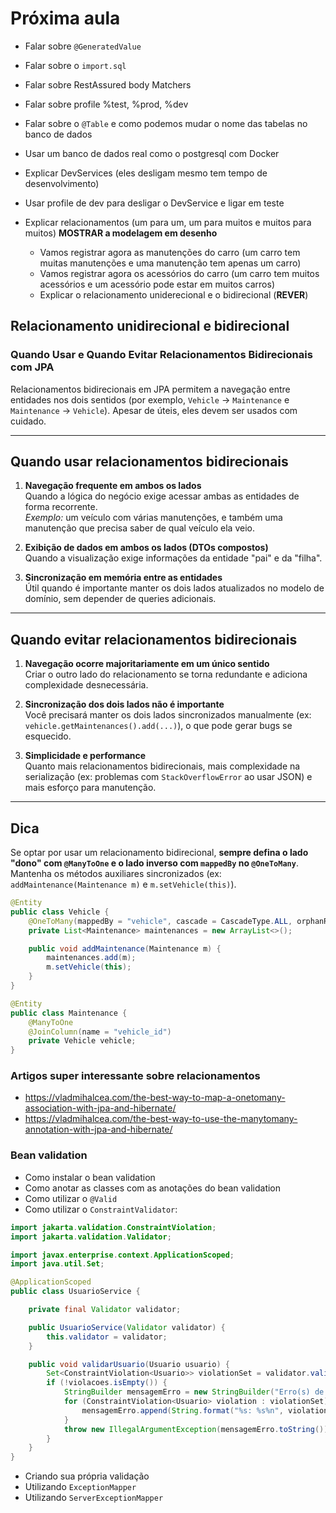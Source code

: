 # Próxima aula

* Falar sobre `@GeneratedValue`
* Falar sobre o `import.sql`
* Falar sobre RestAssured body Matchers
* Falar sobre profile %test, %prod, %dev
* Falar sobre o `@Table` e como podemos mudar o nome das tabelas no banco de dados

* Usar um banco de dados real como o postgresql com Docker
* Explicar DevServices (eles desligam mesmo tem tempo de desenvolvimento)
* Usar profile de dev para desligar o DevService e ligar em teste
* Explicar relacionamentos (um para um, um para muitos e muitos para muitos) **MOSTRAR a modelagem em desenho**
  * Vamos registrar agora as manutenções do carro (um carro tem muitas manutenções e uma manutenção tem apenas um carro)
  * Vamos registrar agora os acessórios do carro (um carro tem muitos acessórios e um acessório pode estar em muitos carros)
  * Explicar o relacionamento uniderecional e o bidirecional (**REVER**)

## Relacionamento unidirecional e bidirecional

### Quando Usar e Quando Evitar Relacionamentos Bidirecionais com JPA

Relacionamentos bidirecionais em JPA permitem a navegação entre entidades nos dois sentidos (por exemplo, `Vehicle` → `Maintenance` e `Maintenance` → `Vehicle`). Apesar de úteis, eles devem ser usados com cuidado.

---

## Quando usar relacionamentos bidirecionais

1. **Navegação frequente em ambos os lados**  
   Quando a lógica do negócio exige acessar ambas as entidades de forma recorrente.  
   *Exemplo:* um veículo com várias manutenções, e também uma manutenção que precisa saber de qual veículo ela veio.

2. **Exibição de dados em ambos os lados (DTOs compostos)**  
   Quando a visualização exige informações da entidade "pai" e da "filha".

3. **Sincronização em memória entre as entidades**  
   Útil quando é importante manter os dois lados atualizados no modelo de domínio, sem depender de queries adicionais.

---

## Quando evitar relacionamentos bidirecionais

1. **Navegação ocorre majoritariamente em um único sentido**  
   Criar o outro lado do relacionamento se torna redundante e adiciona complexidade desnecessária.

2. **Sincronização dos dois lados não é importante**  
   Você precisará manter os dois lados sincronizados manualmente (ex: `vehicle.getMaintenances().add(...)`), o que pode gerar bugs se esquecido.

3. **Simplicidade e performance**  
   Quanto mais relacionamentos bidirecionais, mais complexidade na serialização (ex: problemas com `StackOverflowError` ao usar JSON) e mais esforço para manutenção.

---

## Dica

Se optar por usar um relacionamento bidirecional, **sempre defina o lado "dono" com `@ManyToOne` e o lado inverso com `mappedBy` no `@OneToMany`**. Mantenha os métodos auxiliares sincronizados (ex: `addMaintenance(Maintenance m)` e `m.setVehicle(this)`).

```java
@Entity
public class Vehicle {
    @OneToMany(mappedBy = "vehicle", cascade = CascadeType.ALL, orphanRemoval = true)
    private List<Maintenance> maintenances = new ArrayList<>();

    public void addMaintenance(Maintenance m) {
        maintenances.add(m);
        m.setVehicle(this);
    }
}

@Entity
public class Maintenance {
    @ManyToOne
    @JoinColumn(name = "vehicle_id")
    private Vehicle vehicle;
}
```

### Artigos super interessante sobre relacionamentos

* <https://vladmihalcea.com/the-best-way-to-map-a-onetomany-association-with-jpa-and-hibernate/>
* <https://vladmihalcea.com/the-best-way-to-use-the-manytomany-annotation-with-jpa-and-hibernate/>

### Bean validation

* Como instalar o bean validation
* Como anotar as classes com as anotações do bean validation
* Como utilizar o `@Valid`
* Como utilizar o `ConstraintValidator`:

```java
import jakarta.validation.ConstraintViolation;
import jakarta.validation.Validator;

import javax.enterprise.context.ApplicationScoped;
import java.util.Set;

@ApplicationScoped
public class UsuarioService {

    private final Validator validator;

    public UsuarioService(Validator validator) {
        this.validator = validator;
    }

    public void validarUsuario(Usuario usuario) {
        Set<ConstraintViolation<Usuario>> violationSet = validator.validate(usuario);
        if (!violacoes.isEmpty()) {
            StringBuilder mensagemErro = new StringBuilder("Erro(s) de validação:\n");
            for (ConstraintViolation<Usuario> violation : violationSet) {
                mensagemErro.append(String.format("%s: %s%n", violation.getPropertyPath(), violation.getMessage()));
            }
            throw new IllegalArgumentException(mensagemErro.toString());
        }
    }
}
```

* Criando sua própria validação
* Utilizando `ExceptionMapper`
* Utilizando `ServerExceptionMapper`
